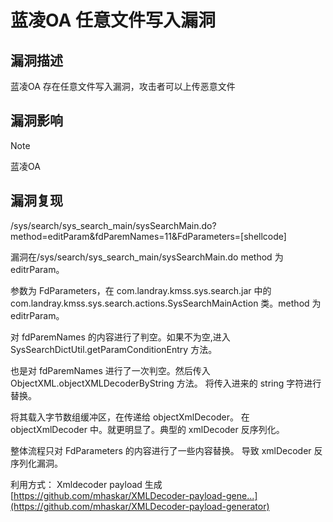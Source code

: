 # 蓝凌OA 任意文件写入漏洞

## 漏洞描述

蓝凌OA 存在任意文件写入漏洞，攻击者可以上传恶意文件

## 漏洞影响

> [!NOTE]
>
> 蓝凌OA

## 漏洞复现
    
/sys/search/sys_search_main/sysSearchMain.do?method=editParam&fdParemNames=11&FdParameters=[shellcode]

漏洞在/sys/search/sys_search_main/sysSearchMain.do method 为 editrParam。

参数为 FdParameters，在 com.landray.kmss.sys.search.jar 中的 com.landray.kmss.sys.search.actions.SysSearchMainAction 类。method 为 editrParam。 

对 fdParemNames 的内容进行了判空。如果不为空,进入 SysSearchDictUtil.getParamConditionEntry 方法。 

也是对 fdParemNames 进行了一次判空。然后传入 ObjectXML.objectXMLDecoderByString 方法。 将传入进来的 string 字符进行替换。

将其载入字节数组缓冲区，在传递给 objectXmlDecoder。 在 objectXmlDecoder 中。就更明显了。典型的 xmlDecoder 反序列化。 

整体流程只对 FdParameters 的内容进行了一些内容替换。 导致 xmlDecoder 反序列化漏洞。 

利用方式： Xmldecoder payload 生成 [https://github.com/mhaskar/XMLDecoder-payload-gene...](https://github.com/mhaskar/XMLDecoder-payload-generator)